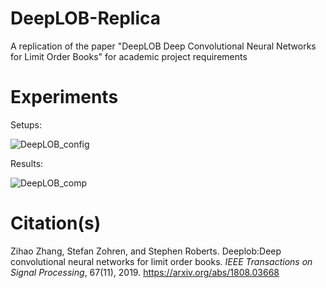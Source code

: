 # DeepLOB-Replica
A replication of the paper "DeepLOB Deep Convolutional Neural Networks for Limit Order Books" for academic project requirements

# Experiments
Setups:

![DeepLOB_config](https://github.com/user-attachments/assets/18214c22-7c4b-4603-927d-c636172eac00)

Results:

![DeepLOB_comp](https://github.com/user-attachments/assets/ce7fbe7e-a04c-477f-b748-5086f03da882)


# Citation(s)
Zihao Zhang, Stefan Zohren, and Stephen Roberts. Deeplob:Deep convolutional neural networks for limit order books. _IEEE Transactions on Signal Processing_, 67(11), 2019. https://arxiv.org/abs/1808.03668
